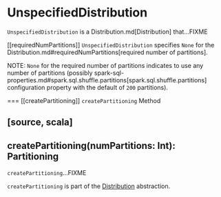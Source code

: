 # UnspecifiedDistribution

`UnspecifiedDistribution` is a Distribution.md[Distribution] that...FIXME

[[requiredNumPartitions]]
`UnspecifiedDistribution` specifies `None` for the Distribution.md#requiredNumPartitions[required number of partitions].

NOTE: `None` for the required number of partitions indicates to use any number of partitions (possibly spark-sql-properties.md#spark.sql.shuffle.partitions[spark.sql.shuffle.partitions] configuration property with the default of `200` partitions).

=== [[createPartitioning]] `createPartitioning` Method

[source, scala]
----
createPartitioning(numPartitions: Int): Partitioning
----

`createPartitioning`...FIXME

`createPartitioning` is part of the [Distribution](Distribution.md#createPartitioning) abstraction.
